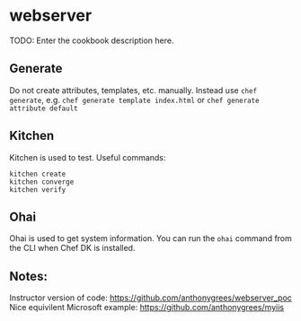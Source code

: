 # webserver

TODO: Enter the cookbook description here.

## Generate

Do not create attributes, templates, etc. manually. Instead use `chef generate`, e.g. `chef generate template index.html` or `chef generate attribute default`

## Kitchen

Kitchen is used to test. Useful commands:

```
kitchen create
kitchen converge
kitchen verify
```

## Ohai

Ohai is used to get system information. You can run the `ohai` command from the CLI when Chef DK is installed.

## Notes:

Instructor version of code: https://github.com/anthonygrees/webserver_poc
Nice equivilent Microsoft example: https://github.com/anthonygrees/myiis